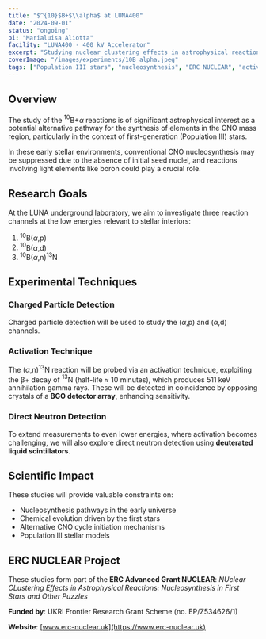 ```yaml
---
title: "$^{10}$B+$\\alpha$ at LUNA400"
date: "2024-09-01"
status: "ongoing"
pi: "Marialuisa Aliotta"
facility: "LUNA400 - 400 kV Accelerator"
excerpt: "Studying nuclear clustering effects in astrophysical reactions to understand nucleosynthesis in first stars."
coverImage: "/images/experiments/10B_alpha.jpeg"
tags: ["Population III stars", "nucleosynthesis", "ERC NUCLEAR", "activation"]
---
```


## Overview

The study of the $^{10}$B+$\alpha$ reactions is of significant astrophysical interest as a potential alternative pathway for the synthesis of elements in the CNO mass region, particularly in the context of first-generation (Population III) stars.

In these early stellar environments, conventional CNO nucleosynthesis may be suppressed due to the absence of initial seed nuclei, and reactions involving light elements like boron could play a crucial role.

## Research Goals

At the LUNA underground laboratory, we aim to investigate three reaction channels at the low energies relevant to stellar interiors:

1. $^{10}$B($\alpha$,p)
2. $^{10}$B($\alpha$,d)
3. $^{10}$B($\alpha$,n)$^{13}$N

## Experimental Techniques

### Charged Particle Detection
Charged particle detection will be used to study the ($\alpha$,p) and ($\alpha$,d) channels.

### Activation Technique
The ($\alpha$,n)$^{13}$N reaction will be probed via an activation technique, exploiting the β+ decay of $^{13}$N (half-life ≈ 10 minutes), which produces 511 keV annihilation gamma rays. These will be detected in coincidence by opposing crystals of a **BGO detector array**, enhancing sensitivity.

### Direct Neutron Detection
To extend measurements to even lower energies, where activation becomes challenging, we will also explore direct neutron detection using **deuterated liquid scintillators**.

## Scientific Impact

These studies will provide valuable constraints on:
- Nucleosynthesis pathways in the early universe
- Chemical evolution driven by the first stars
- Alternative CNO cycle initiation mechanisms
- Population III stellar models

## ERC NUCLEAR Project

These studies form part of the **ERC Advanced Grant NUCLEAR**: *NUclear CLustering Effects in Astrophysical Reactions: Nucleosynthesis in First Stars and Other Puzzles*

**Funded by**: UKRI Frontier Research Grant Scheme (no. EP/Z534626/1)

**Website**: [www.erc-nuclear.uk](https://www.erc-nuclear.uk)

